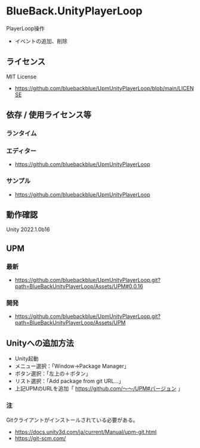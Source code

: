 # BlueBack.UnityPlayerLoop
PlayerLoop操作
* イベントの追加、削除

## ライセンス
MIT License
* https://github.com/bluebackblue/UpmUnityPlayerLoop/blob/main/LICENSE

## 依存 / 使用ライセンス等
### ランタイム
### エディター
* https://github.com/bluebackblue/UpmUnityPlayerLoop
### サンプル
* https://github.com/bluebackblue/UpmUnityPlayerLoop

## 動作確認
Unity 2022.1.0b16

## UPM
### 最新
* https://github.com/bluebackblue/UpmUnityPlayerLoop.git?path=BlueBackUnityPlayerLoop/Assets/UPM#0.0.16
### 開発
* https://github.com/bluebackblue/UpmUnityPlayerLoop.git?path=BlueBackUnityPlayerLoop/Assets/UPM

## Unityへの追加方法
* Unity起動
* メニュー選択：「Window->Package Manager」
* ボタン選択：「左上の＋ボタン」
* リスト選択：「Add package from git URL...」
* 上記UPMのURLを追加「 https://github.com/～～/UPM#バージョン 」
### 注
Gitクライアントがインストールされている必要がある。
* https://docs.unity3d.com/ja/current/Manual/upm-git.html
* https://git-scm.com/


